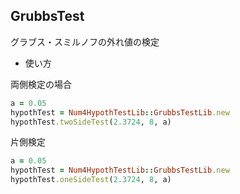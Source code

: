 GrubbsTest
----------
グラブス・スミルノフの外れ値の検定

* 使い方

両側検定の場合

```ruby
a = 0.05
hypothTest = Num4HypothTestLib::GrubbsTestLib.new
hypothTest.twoSideTest(2.3724, 8, a)
```

片側検定

```ruby
a = 0.05
hypothTest = Num4HypothTestLib::GrubbsTestLib.new
hypothTest.oneSideTest(2.3724, 8, a)
```

